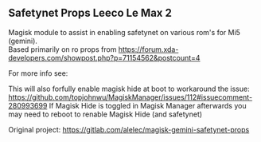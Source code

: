 ## Safetynet Props Leeco Le Max 2
Magisk module to assist in enabling safetynet on various rom's for Mi5 (gemini).  
Based primarily on ro props from https://forum.xda-developers.com/showpost.php?p=71154562&postcount=4 

For more info see: 

This will also forfully enable magisk hide at boot to workaround the issue: https://github.com/topjohnwu/MagiskManager/issues/112#issuecomment-280993699
If Magisk Hide is toggled in Magisk Manager afterwards you may need to reboot to renable Magisk Hide (and safetynet)

Original project: https://gitlab.com/alelec/magisk-gemini-safetynet-props
